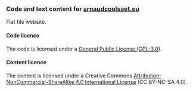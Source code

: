 ### Code and text content for [arnaudcoolsaet.eu](https://arnaudcoolsaet.eu)

Flat file website.

#### Code licence
The code is licensed under a [General Public License (GPL-3.0)](LICENSE).

#### Content licence
The content is licensed under a Creative Commons [Attribution-NonCommercial-ShareAlike 4.0 International License](content/LICENSE) (CC BY-NC-SA 4.0).
